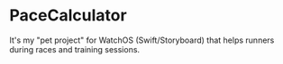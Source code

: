 # PaceCalculator

It's my "pet project" for WatchOS (Swift/Storyboard) that helps runners during races and training sessions. 
